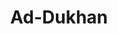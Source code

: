 ---
title: "Ad-Dukhan"
arabic: "الدخان"
no: 44
arabic_no: ٤٤
ayah: 59
slug: ad-dukhan
prev: az-zukhruf
next: al-jasiyah
---